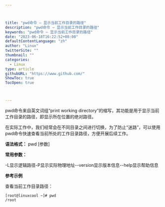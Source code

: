```yaml
---



title: "pwd命令 – 显示当前工作目录的路径"
description: "pwd命令 – 显示当前工作目录的路径"
keywords: "pwd命令 – 显示当前工作目录的路径"
date: "2023-06-18T16:22:52+08:00"
defaultContentLanguage: "zh"
author: "Linux"
twitterSite: ""
thumbnail: ""
categories:
  - Linux
type: article
githubURL: "https://www.github.com/"
ShowToc: true
TocOpen: true



---
```


pwd命令来自英文词组“print working directory”的缩写，其功能是用于显示当前工作目录的路径，即显示所在位置的绝对路径。

在实际工作中，我们经常会在不同目录之间进行切换，为了防止“迷路”，可以使用pwd命令快速查看当前所处的工作目录路径，方便开展后续工作。

**语法格式：** pwd [参数]

**常用参数：**

-L显示逻辑路径-P显示实际物理地址--version显示版本信息--help显示帮助信息

**参考示例**

查看当前工作目录路径：

```
[root@linuxcool ~]# pwd
/root
```